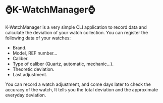 # ⌚K-WatchManager⌚
K-WatchManager is a very simple CLI application to record data and calculate the deviation of your watch collection.
You can register the following data of your watches:
- Brand.
- Model, REF number...
- Caliber.
- Type of caliber (Quartz, automatic, mechanic...).
- Theoretic deviation.
- Last adjustment.

You can record a watch adjustment, and come days later to check the accuracy of the watch, It tells you the total deviation and the approximate everyday deviation.

